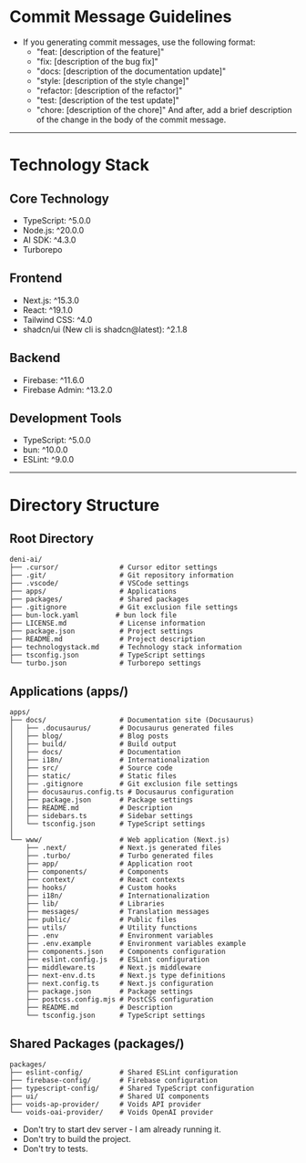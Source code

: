 # Commit Message Guidelines

- If you generating commit messages, use the following format:
  - "feat: [description of the feature]"
  - "fix: [description of the bug fix]"
  - "docs: [description of the documentation update]"
  - "style: [description of the style change]"
  - "refactor: [description of the refactor]"
  - "test: [description of the test update]"
  - "chore: [description of the chore]"
  And after, add a brief description of the change in the body of the commit message.

---

# Technology Stack

## Core Technology

- TypeScript: ^5.0.0
- Node.js: ^20.0.0
- AI SDK: ^4.3.0
- Turborepo

## Frontend

- Next.js: ^15.3.0
- React: ^19.1.0
- Tailwind CSS: ^4.0
- shadcn/ui (New cli is shadcn@latest): ^2.1.8

## Backend

- Firebase: ^11.6.0
- Firebase Admin: ^13.2.0

## Development Tools

- TypeScript: ^5.0.0
- bun: ^10.0.0
- ESLint: ^9.0.0

---

# Directory Structure

## Root Directory

```
deni-ai/
├── .cursor/               # Cursor editor settings
├── .git/                  # Git repository information
├── .vscode/               # VSCode settings
├── apps/                  # Applications
├── packages/              # Shared packages
├── .gitignore             # Git exclusion file settings
├── bun-lock.yaml         # bun lock file
├── LICENSE.md             # License information
├── package.json           # Project settings
├── README.md              # Project description
├── technologystack.md     # Technology stack information
├── tsconfig.json          # TypeScript settings
└── turbo.json             # Turborepo settings
```

## Applications (apps/)

```
apps/
├── docs/                  # Documentation site (Docusaurus)
│   ├── .docusaurus/       # Docusaurus generated files
│   ├── blog/              # Blog posts
│   ├── build/             # Build output
│   ├── docs/              # Documentation
│   ├── i18n/              # Internationalization
│   ├── src/               # Source code
│   ├── static/            # Static files
│   ├── .gitignore         # Git exclusion file settings
│   ├── docusaurus.config.ts # Docusaurus configuration
│   ├── package.json       # Package settings
│   ├── README.md          # Description
│   ├── sidebars.ts        # Sidebar settings
│   └── tsconfig.json      # TypeScript settings
│
└── www/                   # Web application (Next.js)
    ├── .next/             # Next.js generated files
    ├── .turbo/            # Turbo generated files
    ├── app/               # Application root
    ├── components/        # Components
    ├── context/           # React contexts
    ├── hooks/             # Custom hooks
    ├── i18n/              # Internationalization
    ├── lib/               # Libraries
    ├── messages/          # Translation messages
    ├── public/            # Public files
    ├── utils/             # Utility functions
    ├── .env               # Environment variables
    ├── .env.example       # Environment variables example
    ├── components.json    # Components configuration
    ├── eslint.config.js   # ESLint configuration
    ├── middleware.ts      # Next.js middleware
    ├── next-env.d.ts      # Next.js type definitions
    ├── next.config.ts     # Next.js configuration
    ├── package.json       # Package settings
    ├── postcss.config.mjs # PostCSS configuration
    ├── README.md          # Description
    └── tsconfig.json      # TypeScript settings
```

## Shared Packages (packages/)

```
packages/
├── eslint-config/         # Shared ESLint configuration
├── firebase-config/       # Firebase configuration
├── typescript-config/     # Shared TypeScript configuration
├── ui/                    # Shared UI components
├── voids-ap-provider/     # Voids API provider
└── voids-oai-provider/    # Voids OpenAI provider
```

- Don't try to start dev server - I am already running it.
- Don't try to build the project.
- Don't try to tests.
